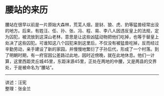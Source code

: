 # 腰站的来历

腰站在很早以前是一片原始大森林，荒芜人烟，是豺、狼、虎、豹等猛兽经常出没的地方。后来，有姓汪、任、孙、张、冯、程、易、李八人因违反皇上的法规，定为囚犯，被流放到这深山老林，意思是让这些凶猛动物把他们吃掉，也等于替皇上处决了这些囚犯。可谁知这八个囚犯来到这里后，不仅没有被猛兽吃掉，反而经过辛勤劳动，亲手建设了新的家园，并慢慢地繁衍了子孙后代，形成了一个村落。到了明朝时期，有一府官因公差路过此地，因时近傍晚，就在此地休息。他们一计算，这里西距灵丘城45里，东距涞源45里，正处在两地的中腰，又是两县的交界处，于是被命名为“腰站”。

---

讲述：汪宪  
整理：张金兰